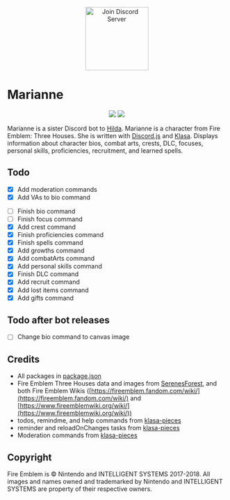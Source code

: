 <p align="center">
        <a href="https://discord.gg/phsGJdh"><img src="https://discordapp.com/api/guilds/650595160849121300/widget.png?style=banner3" alt="Join Discord Server" height="145px"/></a>
</p>

# Marianne

<p align="center">
    <a href="./LICENSE"><img src="https://img.shields.io/github/license/KunoichiZ/Marianne"></a> <a href="https://depfu.com/repos/github/KunoichiZ/Marianne?project_id=10267"><img src="https://badges.depfu.com/badges/1443c30d60757bae8753f21ab4395111/overview.svg"></a>
</p>

Marianne is a sister Discord bot to [Hilda](https://github.com/KunoichiZ/Hilda). Marianne is a character from Fire Emblem: Three Houses. She is written with [Discord.js](https://discord.js.org/) and [Klasa](https://klasa.js.org/). Displays information about character bios, combat arts, crests, DLC, focuses, personal skills, proficiencies, recruitment, and learned spells.

## Todo
- [x] Add moderation commands
- [x] Add VAs to bio command
<!-- @todo Finish bio command -->
- [ ] Finish bio command
- [ ] Finish focus command
- [x] Add crest command
- [x] Finish proficiencies command
- [x] Finish spells command
- [x] Add growths command
- [x] Add combatArts command
- [x] Add personal skills command
- [x] Finish DLC command
- [x] Add recruit command
- [x] Add lost items command 
- [x] Add gifts command 

## Todo after bot releases
<!-- @todo Change bio command to canvas image -->
- [ ] Change bio command to canvas image

## Credits
* All packages in [package.json](./package.json)
* Fire Emblem Three Houses data and images from [SerenesForest](https://serenesforest.net/three-houses/), and both Fire Emblem Wikis ([https://fireemblem.fandom.com/wiki/](https://fireemblem.fandom.com/wiki/) and [https://www.fireemblemwiki.org/wiki/](https://www.fireemblemwiki.org/wiki/))
* todos, remindme, and help commands from [klasa-pieces](https://github.com/dirigeants/klasa-pieces)
* reminder and reloadOnChanges tasks from [klasa-pieces](https://github.com/dirigeants/klasa-pieces/tree/master/tasks)
* Moderation commands from [klasa-pieces](https://github.com/dirigeants/klasa-pieces/tree/master/commands/Moderation)

## Copyright
Fire Emblem is &copy; Nintendo and INTELLIGENT SYSTEMS 2017-2018. All images and names owned and trademarked by Nintendo and INTELLIGENT SYSTEMS are property of their respective owners.
